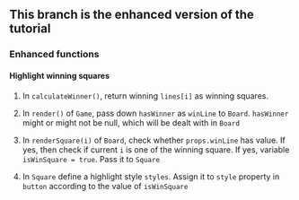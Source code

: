 ## This branch is the enhanced version of the tutorial

### Enhanced functions

#### Highlight winning squares
1. In ```calculateWinner()```, return winning ```lines[i]``` as winning squares.

2. In ```render()``` of ```Game```, pass down ```hasWinner``` as ```winLine``` to ```Board```.  ```hasWinner``` might or might not be null, which will be dealt with in ```Board```

3. In ```renderSquare(i)``` of ```Board```, check whether ```props.winLine``` has value. If yes, then check if current ```i``` is one of the winning square. If yes, variable ```isWinSquare = true```. Pass it to ```Square```

4. In ```Square``` define a highlight style ```styles```. Assign it to ```style``` property in ```button``` according to the value of ```isWinSquare```